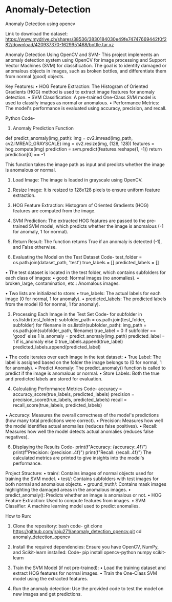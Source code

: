 # Anomaly-Detection
Anomaly Detection using opencv

Link to download the dataset:  https://www.mydrive.ch/shares/38536/3830184030e49fe74747669442f0f282/download/420937370-1629951468/bottle.tar.xz

Anomaly Detection Using OpenCV and SVM-
This project implements an anomaly detection system using OpenCV for image processing and Support Vector Machines (SVM) for classification. The goal is to identify damaged or anomalous objects in images, such as broken bottles, and differentiate them from normal (good) objects.

Key Features:
• HOG Feature Extraction: The Histogram of Oriented Gradients (HOG) method is used to extract image features for anomaly detection.
• SVM Classification: A pre-trained One-Class SVM model is used to classify images as normal or anomalous.
• Performance Metrics: The model's performance is evaluated using accuracy, precision, and recall.

Python Code- 
1. Anomaly Prediction Function

def predict_anomaly(img_path):
    img = cv2.imread(img_path, cv2.IMREAD_GRAYSCALE)
    img = cv2.resize(img, (128, 128))
    features = hog.compute(img)
    prediction = svm.predict(features.reshape(1, -1))
    return prediction[0] == -1
    
This function takes the image path as input and predicts whether the image is anomalous or normal.
  1. Load Image: The image is loaded in grayscale using OpenCV.
  2. Resize Image: It is resized to 128x128 pixels to ensure uniform feature extraction.
  3. HOG Feature Extraction: Histogram of Oriented Gradients (HOG) features are computed from the image.
  4. SVM Prediction: The extracted HOG features are passed to the pre-trained SVM model, which predicts whether the image is anomalous (-1 for anomaly, 1 for normal).
  5. Return Result: The function returns True if an anomaly is detected (-1), and False otherwise.

2. Evaluating the Model on the Test Dataset
Code- 
test_folder = os.path.join(dataset_path, 'test')
true_labels = []
predicted_labels = []

• The test dataset is located in the test folder, which contains subfolders for each class of images:
    • good: Normal images (no anomalies).
    • broken_large, contamination, etc.: Anomalous images.

• Two lists are initialized to store:
    • true_labels: The actual labels for each image (0 for normal, 1 for anomaly).
    • predicted_labels: The predicted labels from the model (0 for normal, 1 for anomaly).

3. Processing Each Image in the Test Set
Code-
for subfolder in os.listdir(test_folder):
    subfolder_path = os.path.join(test_folder, subfolder)
    for filename in os.listdir(subfolder_path):
        img_path = os.path.join(subfolder_path, filename)
        true_label = 0 if subfolder == 'good' else 1
        is_anomaly = predict_anomaly(img_path)
        predicted_label = 1 if is_anomaly else 0
        true_labels.append(true_label)
        predicted_labels.append(predicted_label)

• The code iterates over each image in the test dataset:
• True Label: The label is assigned based on the folder the image belongs to (0 for normal, 1 for anomaly).
• Predict Anomaly: The predict_anomaly() function is called to predict if the image is anomalous or normal.
• Store Labels: Both the true and predicted labels are stored for evaluation.

4. Calculating Performance Metrics
Code- 
accuracy = accuracy_score(true_labels, predicted_labels)
precision = precision_score(true_labels, predicted_labels)
recall = recall_score(true_labels, predicted_labels)

• Accuracy: Measures the overall correctness of the model's predictions (how many total predictions were correct).
• Precision: Measures how well the model identifies actual anomalies (reduces false positives).
• Recall: Measures how well the model detects actual anomalies (reduces false negatives).

6. Displaying the Results
Code- 
print(f"Accuracy: {accuracy:.4f}")
print(f"Precision: {precision:.4f}")
print(f"Recall: {recall:.4f}")
The calculated metrics are printed to give insights into the model's performance.

Project Structure:
    • train/: Contains images of normal objects used for training the SVM model.
    • test/: Contains subfolders with test images for both normal and anomalous objects.
    • ground_truth/: Contains mask images highlighting the damaged areas in the anomalous images.
    • predict_anomaly(): Predicts whether an image is anomalous or not.
    • HOG Feature Extraction: Used to compute features from images.
    • SVM Classifier: A machine learning model used to predict anomalies.

How to Run:
1. Clone the repository:
bash code-
git clone https://github.com/jraju271/anomaly_detection_opencv.git
cd anomaly_detection_opencv

2. Install the required dependencies: Ensure you have OpenCV, NumPy, and Scikit-learn installed:
Code-
pip install opencv-python numpy scikit-learn

3. Train the SVM Model (if not pre-trained):
   • Load the training dataset and extract HOG features for normal images.
   • Train the One-Class SVM model using the extracted features.

5. Run the anomaly detection: Use the provided code to test the model on new images and get predictions.
